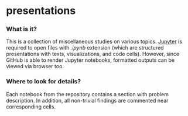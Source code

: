 # presentations

### What is it?
This is a collection of miscellaneous studies on various topics. [Jupyter](https://jupyter.org/) is required to open files with *.ipynb* extension (which are structured presentations with texts, visualizations, and code cells). However, since GitHub is able to render Jupyter notebooks, formatted outputs can be viewed via browser too.

### Where to look for details?
Each notebook from the repository contains a section with problem description. In addition, all non-trivial findings are commented near corresponding cells.
